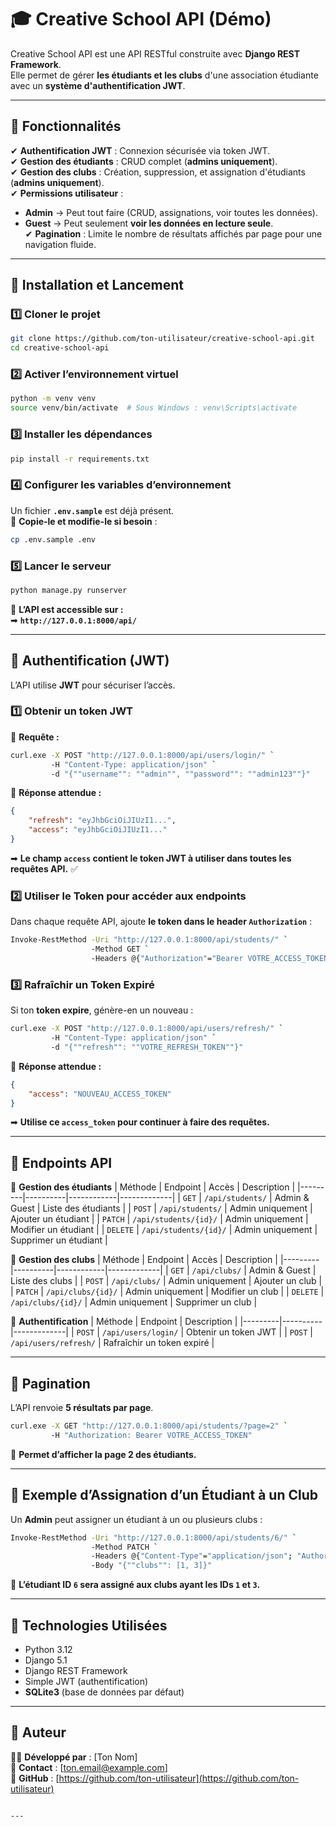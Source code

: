 
# 🎓 Creative School API (Démo)

Creative School API est une API RESTful construite avec **Django REST Framework**.  
Elle permet de gérer **les étudiants et les clubs** d'une association étudiante avec un **système d'authentification JWT**.

---

## 📌 Fonctionnalités

✔ **Authentification JWT** : Connexion sécurisée via token JWT.  
✔ **Gestion des étudiants** : CRUD complet (**admins uniquement**).  
✔ **Gestion des clubs** : Création, suppression, et assignation d'étudiants (**admins uniquement**).  
✔ **Permissions utilisateur** :  
   - **Admin** → Peut tout faire (CRUD, assignations, voir toutes les données).  
   - **Guest** → Peut seulement **voir les données en lecture seule**.  
✔ **Pagination** : Limite le nombre de résultats affichés par page pour une navigation fluide.

---

## 🚀 Installation et Lancement

### **1️⃣ Cloner le projet**
```bash
git clone https://github.com/ton-utilisateur/creative-school-api.git
cd creative-school-api
```

### **2️⃣ Activer l’environnement virtuel**
```bash
python -m venv venv
source venv/bin/activate  # Sous Windows : venv\Scripts\activate
```

### **3️⃣ Installer les dépendances**
```bash
pip install -r requirements.txt
```

### **4️⃣ Configurer les variables d’environnement**
Un fichier **`.env.sample`** est déjà présent.  
📌 **Copie-le et modifie-le si besoin** :
```bash
cp .env.sample .env
```

### **5️⃣ Lancer le serveur**
```bash
python manage.py runserver
```
📌 **L’API est accessible sur :**  
➡ **`http://127.0.0.1:8000/api/`**

---

## 🔑 **Authentification (JWT)**
L’API utilise **JWT** pour sécuriser l’accès.

### **1️⃣ Obtenir un token JWT**
📍 **Requête :**
```bash
curl.exe -X POST "http://127.0.0.1:8000/api/users/login/" `
         -H "Content-Type: application/json" `
         -d "{""username"": ""admin"", ""password"": ""admin123""}"
```
📍 **Réponse attendue :**
```json
{
    "refresh": "eyJhbGciOiJIUzI1...",
    "access": "eyJhbGciOiJIUzI1..."
}
```
➡ **Le champ `access` contient le token JWT à utiliser dans toutes les requêtes API.** ✅  

### **2️⃣ Utiliser le Token pour accéder aux endpoints**
Dans chaque requête API, ajoute **le token dans le header `Authorization`** :
```bash
Invoke-RestMethod -Uri "http://127.0.0.1:8000/api/students/" `
                  -Method GET `
                  -Headers @{"Authorization"="Bearer VOTRE_ACCESS_TOKEN"}
```

### **3️⃣ Rafraîchir un Token Expiré**
Si ton **token expire**, génère-en un nouveau :
```bash
curl.exe -X POST "http://127.0.0.1:8000/api/users/refresh/" `
         -H "Content-Type: application/json" `
         -d "{""refresh"": ""VOTRE_REFRESH_TOKEN""}"
```
📍 **Réponse attendue :**
```json
{
    "access": "NOUVEAU_ACCESS_TOKEN"
}
```
➡ **Utilise ce `access_token` pour continuer à faire des requêtes.**

---

## 📌 **Endpoints API**
📍 **Gestion des étudiants**
| Méthode | Endpoint | Accès | Description |
|---------|----------|------------|-------------|
| `GET` | `/api/students/` | Admin & Guest | Liste des étudiants |
| `POST` | `/api/students/` | Admin uniquement | Ajouter un étudiant |
| `PATCH` | `/api/students/{id}/` | Admin uniquement | Modifier un étudiant |
| `DELETE` | `/api/students/{id}/` | Admin uniquement | Supprimer un étudiant |

📍 **Gestion des clubs**
| Méthode | Endpoint | Accès | Description |
|---------|----------|------------|-------------|
| `GET` | `/api/clubs/` | Admin & Guest | Liste des clubs |
| `POST` | `/api/clubs/` | Admin uniquement | Ajouter un club |
| `PATCH` | `/api/clubs/{id}/` | Admin uniquement | Modifier un club |
| `DELETE` | `/api/clubs/{id}/` | Admin uniquement | Supprimer un club |

📍 **Authentification**
| Méthode | Endpoint | Description |
|---------|----------|-------------|
| `POST` | `/api/users/login/` | Obtenir un token JWT |
| `POST` | `/api/users/refresh/` | Rafraîchir un token expiré |

---

## 📌 **Pagination**
L’API renvoie **5 résultats par page**.
```bash
curl.exe -X GET "http://127.0.0.1:8000/api/students/?page=2" `
         -H "Authorization: Bearer VOTRE_ACCESS_TOKEN"
```
📌 **Permet d’afficher la page 2 des étudiants.**

---

## 📌 **Exemple d’Assignation d’un Étudiant à un Club**
Un **Admin** peut assigner un étudiant à un ou plusieurs clubs :
```bash
Invoke-RestMethod -Uri "http://127.0.0.1:8000/api/students/6/" `
                  -Method PATCH `
                  -Headers @{"Content-Type"="application/json"; "Authorization"="Bearer VOTRE_ACCESS_TOKEN"} `
                  -Body "{""clubs"": [1, 3]}"
```
📌 **L’étudiant ID `6` sera assigné aux clubs ayant les IDs `1` et `3`.**

---

## 📌 **Technologies Utilisées**
- Python 3.12
- Django 5.1
- Django REST Framework
- Simple JWT (authentification)
- **SQLite3** (base de données par défaut)

---

## 🎯 **Auteur**
👨‍💻 **Développé par** : [Ton Nom]  
📩 **Contact** : [ton.email@example.com]  
🔗 **GitHub** : [https://github.com/ton-utilisateur](https://github.com/ton-utilisateur)
```

---